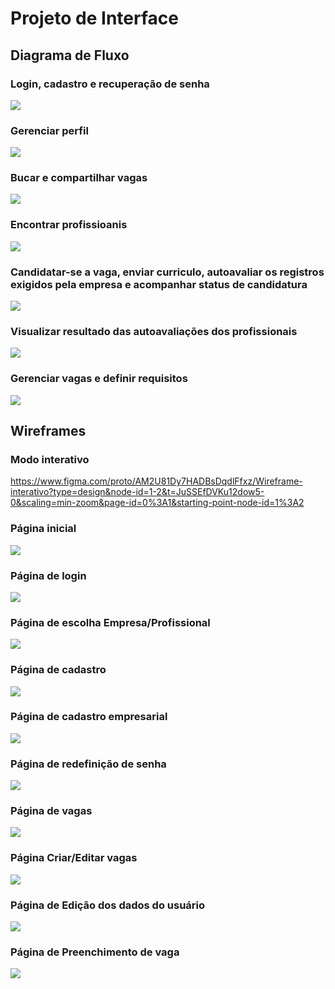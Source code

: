 
# Projeto de Interface

## Diagrama de Fluxo

### Login, cadastro e recuperação de senha

<img src="https://github.com/ICEI-PUC-Minas-PMV-ADS/pmv-ads-2023-2-e2-proj-int-t5-eixo_2_grupo_5/assets/102912738/5f9fa09e-2df4-428f-b191-0b2477e36052">

### Gerenciar perfil
<img src="https://github.com/ICEI-PUC-Minas-PMV-ADS/pmv-ads-2023-2-e2-proj-int-t5-eixo_2_grupo_5/assets/102912738/adae46ce-69ec-4b62-9bef-2b5f6168e78c">

### Bucar e compartilhar vagas
<img src="https://github.com/ICEI-PUC-Minas-PMV-ADS/pmv-ads-2023-2-e2-proj-int-t5-eixo_2_grupo_5/assets/102912738/219e3bca-bfaf-4074-9586-2aa21129e9b9">

### Encontrar profissioanis
<img src="https://github.com/ICEI-PUC-Minas-PMV-ADS/pmv-ads-2023-2-e2-proj-int-t5-eixo_2_grupo_5/assets/102912738/541ce1a7-1c56-487c-b62a-8b09f5dc5540">

### Candidatar-se a vaga, enviar curriculo, autoavaliar os registros exigidos pela empresa e acompanhar status de candidatura
<img src="https://github.com/ICEI-PUC-Minas-PMV-ADS/pmv-ads-2023-2-e2-proj-int-t5-eixo_2_grupo_5/assets/102912738/3be52cf9-3a53-4dc6-a225-befd6b8ed88b">

### Visualizar resultado das autoavaliações dos profissionais
<img src="https://github.com/ICEI-PUC-Minas-PMV-ADS/pmv-ads-2023-2-e2-proj-int-t5-eixo_2_grupo_5/assets/102912738/288f0837-9849-424e-b78b-c84fbd7f41da">

### Gerenciar vagas e definir requisitos
<img src="https://github.com/ICEI-PUC-Minas-PMV-ADS/pmv-ads-2023-2-e2-proj-int-t5-eixo_2_grupo_5/assets/102912738/02369bd5-6730-4dcc-8cd6-c7fc60719cc0">

## Wireframes

### Modo interativo
https://www.figma.com/proto/AM2U81Dy7HADBsDqdlFfxz/Wireframe-interativo?type=design&node-id=1-2&t=JuSSEfDVKu12dow5-0&scaling=min-zoom&page-id=0%3A1&starting-point-node-id=1%3A2

### Página inicial
<img src="./img/wireframeprincipal.jpg">

### Página de login
<img src="./img/wireframelogin.jpg">

### Página de escolha Empresa/Profissional
<img src="./img/wireframeprofissionalempresa.jpg">

### Página de cadastro
<img src="./img/wireframecadastro.jpg">

### Página de cadastro empresarial
<img src="./img/wireframecadastroempresa.jpg">

### Página de redefinição de senha
<img src="./img/wireframeredefinirsenha.jpg">

### Página de vagas
<img src="./img/wireframegerenciador.jpg">

### Página Criar/Editar vagas
<img src="./img/wireframecrieedite.jpg">

### Página de Edição dos dados do usuário
<img src="./img/wireframeusuario.jpg">

### Página de Preenchimento de vaga
<img src="./img/wireframepreenchimento.jpg">

###
